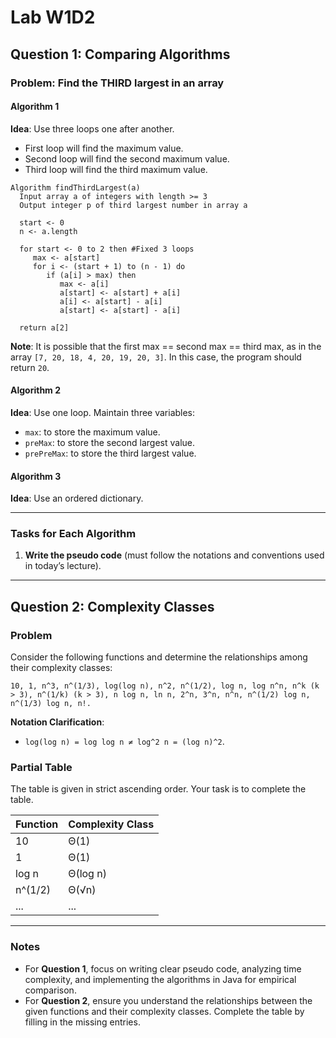# Lab W1D2

## Question 1: Comparing Algorithms

### Problem: Find the THIRD largest in an array

#### Algorithm 1

**Idea**: Use three loops one after another.

- First loop will find the maximum value.
- Second loop will find the second maximum value.
- Third loop will find the third maximum value.

```pseudo
Algorithm findThirdLargest(a)
  Input array a of integers with length >= 3
  Output integer p of third largest number in array a

  start <- 0
  n <- a.length

  for start <- 0 to 2 then #Fixed 3 loops
     max <- a[start]
     for i <- (start + 1) to (n - 1) do
        if (a[i] > max) then
           max <- a[i]
           a[start] <- a[start] + a[i]
           a[i] <- a[start] - a[i]
           a[start] <- a[start] - a[i]

  return a[2]
```

**Note**: It is possible that the first max == second max == third max, as in the array `[7, 20, 18, 4, 20, 19, 20, 3]`. In this case, the program should return `20`.

#### Algorithm 2

**Idea**: Use one loop. Maintain three variables:

- `max`: to store the maximum value.
- `preMax`: to store the second largest value.
- `prePreMax`: to store the third largest value.

#### Algorithm 3

**Idea**: Use an ordered dictionary.

---

### Tasks for Each Algorithm

1. **Write the pseudo code** (must follow the notations and conventions used in today’s lecture).

---

## Question 2: Complexity Classes

### Problem

Consider the following functions and determine the relationships among their complexity classes:

```pseudo
10, 1, n^3, n^(1/3), log(log n), n^2, n^(1/2), log n, log n^n, n^k (k > 3), n^(1/k) (k > 3), n log n, ln n, 2^n, 3^n, n^n, n^(1/2) log n, n^(1/3) log n, n!.
```

**Notation Clarification**:

- `log(log n) = log log n ≠ log^2 n = (log n)^2`.

### Partial Table

The table is given in strict ascending order. Your task is to complete the table.

| Function | Complexity Class |
| -------- | ---------------- |
| 10       | Θ(1)             |
| 1        | Θ(1)             |
| log n    | Θ(log n)         |
| n^(1/2)  | Θ(√n)            |
| ...      | ...              |

---

### Notes

- For **Question 1**, focus on writing clear pseudo code, analyzing time complexity, and implementing the algorithms in Java for empirical comparison.
- For **Question 2**, ensure you understand the relationships between the given functions and their complexity classes. Complete the table by filling in the missing entries.

```

```
